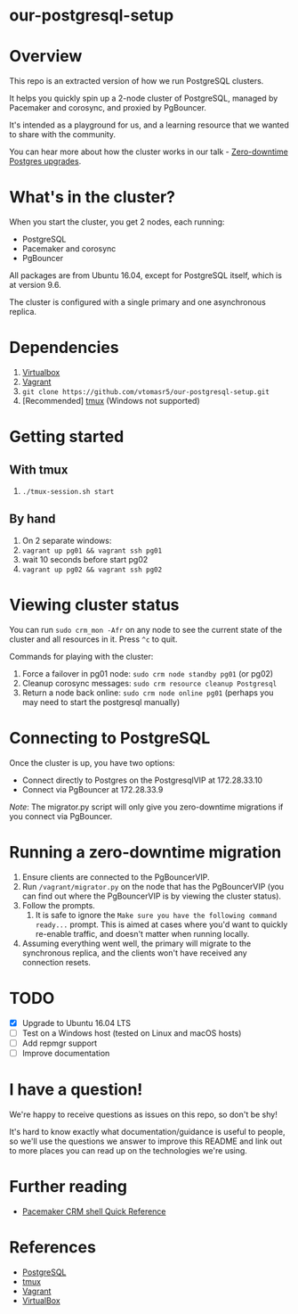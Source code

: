 our-postgresql-setup
====================

# Overview

This repo is an extracted version of how we run PostgreSQL clusters.

It helps you quickly spin up a 2-node cluster of PostgreSQL, managed by Pacemaker and corosync, and proxied by PgBouncer.

It's intended as a playground for us, and a learning resource that we wanted to share with the community.

You can hear more about how the cluster works in our talk - [Zero-downtime Postgres upgrades](https://www.youtube.com/watch?v=SAkNBiZzEX8).

# What's in the cluster?

When you start the cluster, you get 2 nodes, each running:

  - PostgreSQL
  - Pacemaker and corosync
  - PgBouncer

All packages are from Ubuntu 16.04, except for PostgreSQL itself, which is at version 9.6.

The cluster is configured with a single primary and one asynchronous replica.

# Dependencies
1. [Virtualbox](https://www.virtualbox.org/wiki/Downloads)
2. [Vagrant](http://www.vagrantup.com/downloads.html)
3. `git clone https://github.com/vtomasr5/our-postgresql-setup.git`
4. [Recommended] [tmux](https://tmux.github.io) (Windows not supported)

# Getting started

## With tmux 
1.  `./tmux-session.sh start`

## By hand
1.  On 2 separate windows:
2.  `vagrant up pg01 && vagrant ssh pg01`
3.  wait 10 seconds before start pg02
4.  `vagrant up pg02 && vagrant ssh pg02`

# Viewing cluster status

You can run `sudo crm_mon -Afr` on any node to see the current state of the cluster and all resources in it. Press `^c` to quit.

Commands for playing with the cluster:
1. Force a failover in pg01 node: `sudo crm node standby pg01` (or pg02)
2. Cleanup corosync messages: `sudo crm resource cleanup Postgresql`
3. Return a node back online: `sudo crm node online pg01` (perhaps you may need to start the postgresql manually)

# Connecting to PostgreSQL

Once the cluster is up, you have two options:

  - Connect directly to Postgres on the PostgresqlVIP at 172.28.33.10
  - Connect via PgBouncer at 172.28.33.9

*Note*: The migrator.py script will only give you zero-downtime migrations if you connect via PgBouncer.

# Running a zero-downtime migration

1. Ensure clients are connected to the PgBouncerVIP.
2. Run `/vagrant/migrator.py` on the node that has the PgBouncerVIP (you can find out where the PgBouncerVIP is by viewing the cluster status).
3. Follow the prompts.
    1. It is safe to ignore the `Make sure you have the following command ready...` prompt. This is aimed at cases where you'd want to quickly re-enable traffic, and doesn't matter when running locally.
4. Assuming everything went well, the primary will migrate to the synchronous replica, and the clients won't have received any connection resets.

# TODO

- [x] Upgrade to Ubuntu 16.04 LTS
- [ ] Test on a Windows host (tested on Linux and macOS hosts)
- [ ] Add repmgr support
- [ ] Improve documentation

# I have a question!

We're happy to receive questions as issues on this repo, so don't be shy!

It's hard to know exactly what documentation/guidance is useful to people, so we'll use the questions we answer to improve this README and link out to more places you can read up on the technologies we're using.

# Further reading
* [Pacemaker CRM shell Quick Reference](https://github.com/ClusterLabs/pacemaker/blob/master/doc/pcs-crmsh-quick-ref.md)

# References
* [PostgreSQL](https://www.postgresql.org)
* [tmux](https://tmux.github.io)
* [Vagrant](http://vagrantup.com)
* [VirtualBox](http://www.virtualbox.org)
